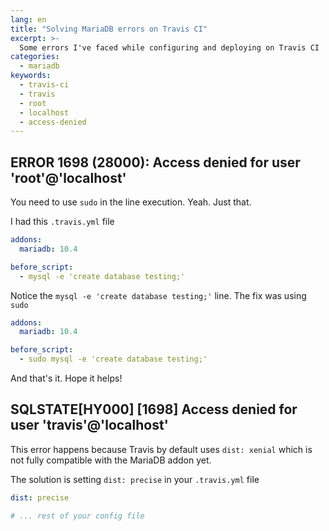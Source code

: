 ```yaml
---
lang: en
title: "Solving MariaDB errors on Travis CI"
excerpt: >-
  Some errors I've faced while configuring and deploying on Travis CI
categories:
  - mariadb
keywords:
  - travis-ci
  - travis
  - root
  - localhost
  - access-denied
---
```


## ERROR 1698 (28000): Access denied for user 'root'@'localhost'

You need to use `sudo` in the line execution. Yeah. Just that.

I had this `.travis.yml` file

```yaml
addons:
  mariadb: 10.4

before_script:
  - mysql -e 'create database testing;'
```

Notice the `mysql -e 'create database testing;'` line. The fix was using `sudo`

```yaml
addons:
  mariadb: 10.4

before_script:
  - sudo mysql -e 'create database testing;'
```

And that's it. Hope it helps!

## SQLSTATE[HY000] [1698] Access denied for user 'travis'@'localhost'

This error happens because Travis by default uses `dist: xenial` which is not fully compatible with the MariaDB addon yet.

The solution is setting `dist: precise` in your `.travis.yml` file

```yaml
dist: precise

# ... rest of your config file
```

